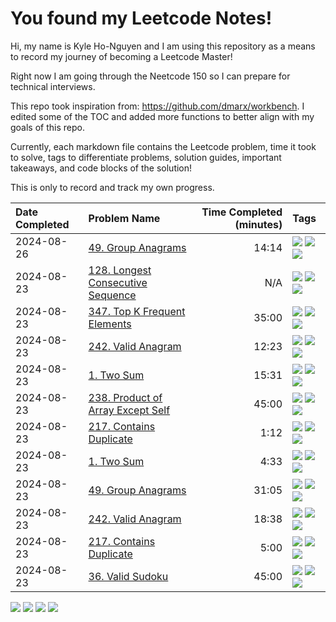 # You found my Leetcode Notes!

Hi, my name is Kyle Ho-Nguyen and I am using this repository as a means to record my journey
of becoming a Leetcode Master!

Right now I am going through the Neetcode 150 so I can prepare for technical interviews.

This repo took inspiration from: https://github.com/dmarx/workbench. I edited some of the TOC
and added more functions to better align with my goals of this repo. 

Currently, each markdown file contains the Leetcode problem, time it took to solve, tags to differentiate
problems, solution guides, important takeaways, and code blocks of the solution!

This is only to record and track my own progress. 

|Date Completed|Problem Name|Time Completed  (minutes)|Tags
|:---|:---|---:|:---|
|2024-08-26|[49. Group Anagrams](49GroupAnagrams2.md)|14:14|[![](https://img.shields.io/badge/tag-Arrays-c5d714)](./tags/Arrays.md) [![](https://img.shields.io/badge/tag-Hashing-84f8cf)](./tags/Hashing.md) [![](https://img.shields.io/badge/tag-Medium-9bf4b7)](./tags/Medium.md)|
|2024-08-23|[128. Longest Consecutive Sequence](128LongestConsecutiveSequence.md)|N/A|[![](https://img.shields.io/badge/tag-Arrays-c5d714)](./tags/Arrays.md) [![](https://img.shields.io/badge/tag-Hashing-84f8cf)](./tags/Hashing.md) [![](https://img.shields.io/badge/tag-Medium-9bf4b7)](./tags/Medium.md)|
|2024-08-23|[347. Top K Frequent Elements](347TopKFrequentElements1.md)|35:00|[![](https://img.shields.io/badge/tag-Arrays-c5d714)](./tags/Arrays.md) [![](https://img.shields.io/badge/tag-Hashing-84f8cf)](./tags/Hashing.md) [![](https://img.shields.io/badge/tag-Medium-9bf4b7)](./tags/Medium.md)|
|2024-08-23|[242. Valid Anagram](242ValidAnagram1.md)|12:23|[![](https://img.shields.io/badge/tag-Arrays-c5d714)](./tags/Arrays.md) [![](https://img.shields.io/badge/tag-Easy-6f4790)](./tags/Easy.md) [![](https://img.shields.io/badge/tag-Hashing-84f8cf)](./tags/Hashing.md)|
|2024-08-23|[1. Two Sum](1TwoSum1.md)|15:31|[![](https://img.shields.io/badge/tag-Arrays-c5d714)](./tags/Arrays.md) [![](https://img.shields.io/badge/tag-Easy-6f4790)](./tags/Easy.md) [![](https://img.shields.io/badge/tag-Hashing-84f8cf)](./tags/Hashing.md)|
|2024-08-23|[238. Product of Array Except Self](238ProductOfArrayExceptSelf1.md)|45:00|[![](https://img.shields.io/badge/tag-Arrays-c5d714)](./tags/Arrays.md) [![](https://img.shields.io/badge/tag-Hashing-84f8cf)](./tags/Hashing.md) [![](https://img.shields.io/badge/tag-Medium-9bf4b7)](./tags/Medium.md)|
|2024-08-23|[217. Contains Duplicate](217ContainsDuplicate2.md)|1:12|[![](https://img.shields.io/badge/tag-Arrays-c5d714)](./tags/Arrays.md) [![](https://img.shields.io/badge/tag-Easy-6f4790)](./tags/Easy.md) [![](https://img.shields.io/badge/tag-Hashing-84f8cf)](./tags/Hashing.md)|
|2024-08-23|[1. Two Sum](1TwoSum2.md)|4:33|[![](https://img.shields.io/badge/tag-Arrays-c5d714)](./tags/Arrays.md) [![](https://img.shields.io/badge/tag-Easy-6f4790)](./tags/Easy.md) [![](https://img.shields.io/badge/tag-Hashing-84f8cf)](./tags/Hashing.md)|
|2024-08-23|[49. Group Anagrams](49GroupAnagrams1.md)|31:05|[![](https://img.shields.io/badge/tag-Arrays-c5d714)](./tags/Arrays.md) [![](https://img.shields.io/badge/tag-Hashing-84f8cf)](./tags/Hashing.md) [![](https://img.shields.io/badge/tag-Medium-9bf4b7)](./tags/Medium.md)|
|2024-08-23|[242. Valid Anagram](242ValidAnagram2.md)|18:38|[![](https://img.shields.io/badge/tag-Arrays-c5d714)](./tags/Arrays.md) [![](https://img.shields.io/badge/tag-Easy-6f4790)](./tags/Easy.md) [![](https://img.shields.io/badge/tag-Hashing-84f8cf)](./tags/Hashing.md)|
|2024-08-23|[217. Contains Duplicate](217ContainsDuplicateAttempt1.md)|5:00|[![](https://img.shields.io/badge/tag-Arrays-c5d714)](./tags/Arrays.md) [![](https://img.shields.io/badge/tag-Easy-6f4790)](./tags/Easy.md) [![](https://img.shields.io/badge/tag-Hashing-84f8cf)](./tags/Hashing.md)|
|2024-08-23|[36. Valid Sudoku](36ValidSudoku1.md)|45:00|[![](https://img.shields.io/badge/tag-Arrays-c5d714)](./tags/Arrays.md) [![](https://img.shields.io/badge/tag-Hashing-84f8cf)](./tags/Hashing.md) [![](https://img.shields.io/badge/tag-Medium-9bf4b7)](./tags/Medium.md)|

[![](https://img.shields.io/badge/tag-Arrays-c5d714)](./tags/Arrays.md) [![](https://img.shields.io/badge/tag-Hashing-84f8cf)](./tags/Hashing.md) [![](https://img.shields.io/badge/tag-Medium-9bf4b7)](./tags/Medium.md) [![](https://img.shields.io/badge/tag-Easy-6f4790)](./tags/Easy.md)